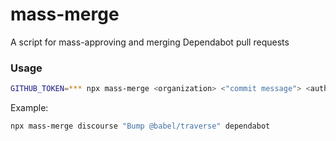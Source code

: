 # mass-merge

A script for mass-approving and merging Dependabot pull requests

### Usage

```sh
GITHUB_TOKEN=*** npx mass-merge <organization> <"commit message"> <author> [--ignore-checks] [restrict-to-repos]
```

Example:

```sh
npx mass-merge discourse "Bump @babel/traverse" dependabot
```
